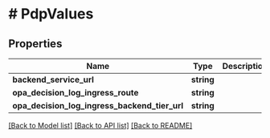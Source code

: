 # # PdpValues

## Properties

Name | Type | Description | Notes
------------ | ------------- | ------------- | -------------
**backend_service_url** | **string** |  |
**opa_decision_log_ingress_route** | **string** |  |
**opa_decision_log_ingress_backend_tier_url** | **string** |  |

[[Back to Model list]](../../README.md#models) [[Back to API list]](../../README.md#endpoints) [[Back to README]](../../README.md)

